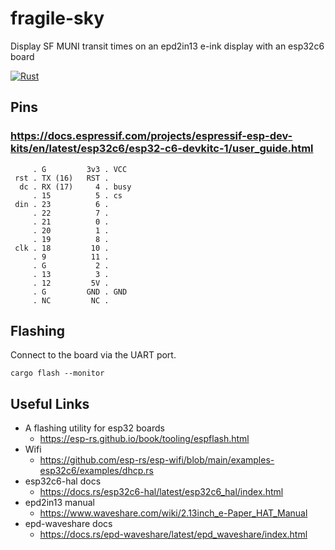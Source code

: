 # fragile-sky
Display SF MUNI transit times on an epd2in13 e-ink display with an esp32c6 board

[![Rust](https://github.com/ellishg/fragile-sky/actions/workflows/build.yml/badge.svg?branch=main)](https://github.com/ellishg/fragile-sky/actions/workflows/build.yml)

## Pins
### https://docs.espressif.com/projects/espressif-esp-dev-kits/en/latest/esp32c6/esp32-c6-devkitc-1/user_guide.html
```
     . G         3v3 . VCC
 rst . TX (16)   RST .
  dc . RX (17)     4 . busy
     . 15          5 . cs
 din . 23          6 .
     . 22          7 .
     . 21          0 .
     . 20          1 .
     . 19          8 .
 clk . 18         10 .
     . 9          11 .
     . G           2 .
     . 13          3 .
     . 12         5V .
     . G         GND . GND
     . NC         NC .
```

## Flashing
Connect to the board via the UART port.
```
cargo flash --monitor
```

## Useful Links

* A flashing utility for esp32 boards
  * https://esp-rs.github.io/book/tooling/espflash.html
* Wifi
  * https://github.com/esp-rs/esp-wifi/blob/main/examples-esp32c6/examples/dhcp.rs
* esp32c6-hal docs
  * https://docs.rs/esp32c6-hal/latest/esp32c6_hal/index.html
* epd2in13 manual
  * https://www.waveshare.com/wiki/2.13inch_e-Paper_HAT_Manual
* epd-waveshare docs
  * https://docs.rs/epd-waveshare/latest/epd_waveshare/index.html
